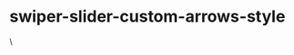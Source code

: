 # swiper-slider-custom-arrows-style

<style>\
  .swiper-button-prev.swiper-button-prev_mySwiper3:empty, .swiper-button-next.swiper-button-next_mySwiper3:empty{\
  display:block;\
}\
.swiper-button-prev.swiper-button-prev_mySwiper3, .swiper-button-next.swiper-button-next_mySwiper3 {\
    width: 50px;\
    height: 50px;\
    border-radius: 50%;\
    background-color: #fff;\
}\
\
\


.swiper-button-prev.swiper-button-prev_mySwiper3::after,\
.swiper-button-prev.swiper-button-prev_mySwiper3::before,\
.swiper-button-next.swiper-button-next_mySwiper3::after,\
.swiper-button-next.swiper-button-next_mySwiper3::before{\
  height: 2px;\
    width: 25px;\
    background: var(--blue); \
    position: absolute;\ 
  content:""; \
}\
 
.swiper-button-prev.swiper-button-prev_mySwiper3::after,\
.swiper-button-prev.swiper-button-prev_mySwiper3::before{ \
    left: 10px;\
     
}\
.swiper-button-next.swiper-button-next_mySwiper3::after,\
.swiper-button-next.swiper-button-next_mySwiper3::before{ \
    right: 10px;\
}\
 
.swiper-button-prev.swiper-button-prev_mySwiper3::before,\
.swiper-button-next.swiper-button-next_mySwiper3::before {\
    
    transform: rotate(-40deg); \
}\

.swiper-button-prev.swiper-button-prev_mySwiper3::after,\
.swiper-button-next.swiper-button-next_mySwiper3::after{\
  transform: rotate(40deg); \
}\

\
.swiper-button-prev.swiper-button-prev_mySwiper3::before,\
.swiper-button-next.swiper-button-next_mySwiper3::after {  \
    top: 16px; \
} \

.swiper-button-prev.swiper-button-prev_mySwiper3::after,\
.swiper-button-next.swiper-button-next_mySwiper3::before { \
    bottom: 17px;\     
}\
/***** Slider Custom CSSS ***/\

</style>\

